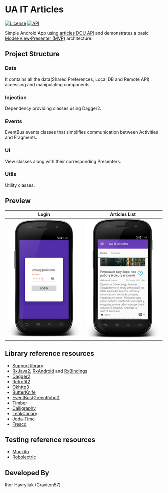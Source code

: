 # UA IT Articles

[![License](https://img.shields.io/badge/license-Apache%202-blue.svg)](https://www.apache.org/licenses/LICENSE-2.0)
[![API](https://img.shields.io/badge/API-16%2B-green.svg?style=flat)](https://android-arsenal.com/api?level=16)


Simple Android App using [articles DOU API](https://api.dou.ua/articles/) and demonstrates a basic 
[Model‑View‑Presenter (MVP)](https://en.wikipedia.org/wiki/Model%E2%80%93view%E2%80%93presenter) architecture.
 
## Project Structure
### Data 
It contains all the data(Shared Preferences, Local DB and Remote API) accessing and manipulating components.
### Injection
Dependency providing classes using Dagger2.
### Events
EventBus events classes that simplifies communication between Activities and Fragments.
### UI
View classes along with their corresponding Presenters.
### Utils
Utility classes.

## Preview

Login|Articles List 
-------------|-----------------
![alt text](art/login.png "Login")  |![alt text](art/articles.png "Articles")   


## Library reference resources
- [Support library](https://developer.android.com/topic/libraries/support-library/index.html)
- [RxJava2](https://github.com/ReactiveX/RxJava), [RxAndroid](https://github.com/ReactiveX/RxAndroid) and [RxBindings](https://github.com/JakeWharton/RxBinding)
- [Dagger2](https://google.github.io/dagger/)
- [Retrofit2](http://square.github.io/retrofit/)
- [Okhttp3](https://github.com/square/okhttp/)
- [ButterKnife](https://github.com/JakeWharton/butterknife)
- [EventBus(GreenRobot)](http://greenrobot.org/eventbus/)
- [Timber](https://github.com/JakeWharton/timber)
- [Calligraphy](https://github.com/chrisjenx/Calligraphy)
- [LeakCanary](https://github.com/square/leakcanary)
- [Joda-Time](http://joda-time.sourceforge.net/)
- [Fresco](https://github.com/facebook/fresco/)


## Testing reference resources
- [Mockito](http://site.mockito.org/)
- [Robolectric](http://robolectric.org/) 

Developed By
-------
Ihor Havryliuk (Graviton57)

[1]: https://github.com/graviton57/ITAtricles.git

